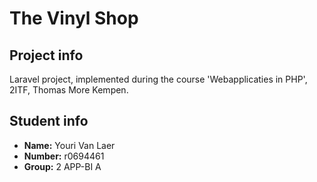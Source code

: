 # The Vinyl Shop
## Project info
Laravel project, implemented during the course 'Webapplicaties in PHP', 2ITF, Thomas More Kempen. 
## Student info
- **Name:** Youri Van Laer
- **Number:** r0694461
- **Group:** 2 APP-BI A